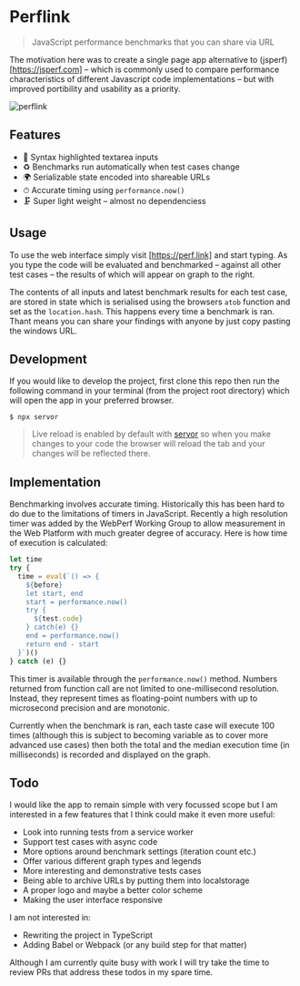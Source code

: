 # Perflink

> JavaScript performance benchmarks that you can share via URL

The motivation here was to create a single page app alternative to (jsperf)[https://jsperf.com] – which is commonly used to compare performance characteristics of different Javascript code implementations – but with improved portibility and usability as a priority.

![perflink](https://user-images.githubusercontent.com/1457604/55242563-6c959f00-5235-11e9-8cb5-f1f140781f3b.gif)

## Features

- 🎨 Syntax highlighted textarea inputs
- ♻️ Benchmarks run automatically when test cases change
- 🌍 Serializable state encoded into shareable URLs
- ⏱ Accurate timing using `performance.now()`
- 🗜 Super light weight – almost no dependenciess

## Usage

To use the web interface simply visit [https://perf.link] and start typing. As you type the code will be evaluated and benchmarked – against all other test cases – the results of which will appear on graph to the right.

The contents of all inputs and latest benchmark results for each test case, are stored in state which is serialised using the browsers `atob` function and set as the `location.hash`. This happens every time a benchmark is ran. Thant means you can share your findings with anyone by just copy pasting the windows URL.

## Development

If you would like to develop the project, first clone this repo then run the following command in your terminal (from the project root directory) which will open the app in your preferred browser.

```
$ npx servor
```

> Live reload is enabled by default with [servor](https://github.com/lukejacksonn/servor) so when you make changes to your code the browser will reload the tab and your changes will be reflected there.

## Implementation

Benchmarking involves accurate timing. Historically this has been hard to do due to the limitations of timers in JavaScript. Recently a high resolution timer was added by the WebPerf Working Group to allow measurement in the Web Platform with much greater degree of accuracy. Here is how time of execution is calculated:

```js
let time
try {
  time = eval(`() => {
    ${before}
    let start, end
    start = performance.now()
    try {
      ${test.code}
    } catch(e) {}
    end = performance.now()
    return end - start
  }`)()
} catch (e) {}
```

This timer is available through the `performance.now()` method. Numbers returned from function call are not limited to one-millisecond resolution. Instead, they represent times as floating-point numbers with up to microsecond precision and are monotonic.

Currently when the benchmark is ran, each taste case will execute 100 times (although this is subject to becoming variable as to cover more advanced use cases) then both the total and the median execution time (in milliseconds) is recorded and displayed on the graph.

## Todo

I would like the app to remain simple with very focussed scope but I am interested in a few features that I think could make it even more useful:

- Look into running tests from a service worker
- Support test cases with async code
- More options around benchmark settings (iteration count etc.)
- Offer various different graph types and legends
- More interesting and demonstrative tests cases
- Being able to archive URLs by putting them into localstorage
- A proper logo and maybe a better color scheme
- Making the user interface responsive

I am not interested in:

- Rewriting the project in TypeScript
- Adding Babel or Webpack (or any build step for that matter)

Although I am currently quite busy with work I will try take the time to review PRs that address these todos in my spare time.
